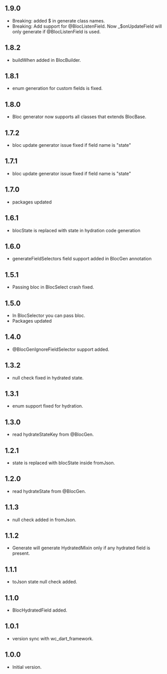 ## 1.9.0
- Breaking: added $ in generate class names.
- Breaking: Add support for @BlocListenField. Now _$onUpdateField will only generate if @BlocListenField is used.

## 1.8.2
- buildWhen added in BlocBuilder.

## 1.8.1
- enum generation for custom fields is fixed.

## 1.8.0
- Bloc generator now supports all classes that extends BlocBase.

## 1.7.2
- bloc update generator issue fixed if field name is "state"

## 1.7.1
- bloc update generator issue fixed if field name is "state"

## 1.7.0
- packages updated

## 1.6.1
- blocState is replaced with state in hydration code generation

## 1.6.0
- generateFieldSelectors field support added in BlocGen annotation

## 1.5.1
- Passing bloc in BlocSelect crash fixed.

## 1.5.0
- In BlocSelector you can pass bloc.
- Packages updated

## 1.4.0
- @BlocGenIgnoreFieldSelector support added.

## 1.3.2
- null check fixed in hydrated state.

## 1.3.1
- enum support fixed for hydration.

## 1.3.0
- read hydrateStateKey from @BlocGen.

## 1.2.1
- state is replaced with blocState inside fromJson.

## 1.2.0
- read hydrateState from @BlocGen.

## 1.1.3
- null check added in fromJson.

## 1.1.2
- Generate will generate HydratedMixin only if any hydrated field is present.

## 1.1.1
- toJson state null check added.

## 1.1.0
- BlocHydratedField added.

## 1.0.1
- version sync with wc_dart_framework.

## 1.0.0
- Initial version.